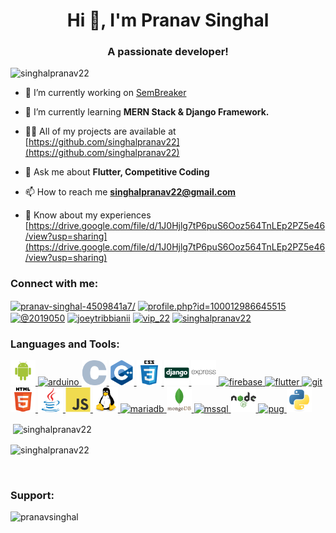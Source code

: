 <h1 align="center">Hi 👋, I'm Pranav Singhal</h1>
<h3 align="center">A passionate developer!</h3>

<p align="left"> <img src="https://komarev.com/ghpvc/?username=singhalpranav22&label=Profile%20views&color=0e75b6&style=flat" alt="singhalpranav22" /> </p>

- 🔭 I’m currently working on [SemBreaker](https://github.com/GeekHaven/Student-Resource-App)

- 🌱 I’m currently learning **MERN Stack & Django Framework.**

- 👨‍💻 All of my projects are available at [https://github.com/singhalpranav22](https://github.com/singhalpranav22)

- 💬 Ask me about **Flutter, Competitive Coding**

- 📫 How to reach me **singhalpranav22@gmail.com**

- 📄 Know about my experiences [https://drive.google.com/file/d/1J0Hjlg7tP6puS6Ooz564TnLEp2PZ5e46/view?usp=sharing](https://drive.google.com/file/d/1J0Hjlg7tP6puS6Ooz564TnLEp2PZ5e46/view?usp=sharing)

<h3 align="left">Connect with me:</h3>
<p align="left">
<a href="https://linkedin.com/in/pranav-singhal-4509841a7/" target="blank"><img align="center" src="https://cdn.jsdelivr.net/npm/simple-icons@3.0.1/icons/linkedin.svg" alt="pranav-singhal-4509841a7/" height="30" width="40" /></a>
<a href="https://fb.com/profile.php?id=100012986645515" target="blank"><img align="center" src="https://cdn.jsdelivr.net/npm/simple-icons@3.0.1/icons/facebook.svg" alt="profile.php?id=100012986645515" height="30" width="40" /></a>
<a href="https://medium.com/@2019050" target="blank"><img align="center" src="https://cdn.jsdelivr.net/npm/simple-icons@3.0.1/icons/medium.svg" alt="@2019050" height="30" width="40" /></a>
<a href="https://www.codechef.com/users/joeytribbianii" target="blank"><img align="center" src="https://cdn.jsdelivr.net/npm/simple-icons@3.1.0/icons/codechef.svg" alt="joeytribbianii" height="30" width="40" /></a>
<a href="https://codeforces.com/profile/vip_22" target="blank"><img align="center" src="https://cdn.jsdelivr.net/npm/simple-icons@3.0.1/icons/codeforces.svg" alt="vip_22" height="30" width="40" /></a>
<a href="https://www.leetcode.com/singhalpranav22" target="blank"><img align="center" src="https://cdn.jsdelivr.net/npm/simple-icons@3.0.1/icons/leetcode.svg" alt="singhalpranav22" height="30" width="40" /></a>
</p>

<h3 align="left">Languages and Tools:</h3>
<p align="left"> <a href="https://developer.android.com" target="_blank"> <img src="https://raw.githubusercontent.com/devicons/devicon/master/icons/android/android-original-wordmark.svg" alt="android" width="40" height="40"/> </a> <a href="https://www.arduino.cc/" target="_blank"> <img src="https://cdn.worldvectorlogo.com/logos/arduino-1.svg" alt="arduino" width="40" height="40"/> </a> <a href="https://www.cprogramming.com/" target="_blank"> <img src="https://raw.githubusercontent.com/devicons/devicon/master/icons/c/c-original.svg" alt="c" width="40" height="40"/> </a> <a href="https://www.w3schools.com/cpp/" target="_blank"> <img src="https://raw.githubusercontent.com/devicons/devicon/master/icons/cplusplus/cplusplus-original.svg" alt="cplusplus" width="40" height="40"/> </a> <a href="https://www.w3schools.com/css/" target="_blank"> <img src="https://raw.githubusercontent.com/devicons/devicon/master/icons/css3/css3-original-wordmark.svg" alt="css3" width="40" height="40"/> </a> <a href="https://www.djangoproject.com/" target="_blank"> <img src="https://raw.githubusercontent.com/devicons/devicon/master/icons/django/django-original.svg" alt="django" width="40" height="40"/> </a> <a href="https://expressjs.com" target="_blank"> <img src="https://raw.githubusercontent.com/devicons/devicon/master/icons/express/express-original-wordmark.svg" alt="express" width="40" height="40"/> </a> <a href="https://firebase.google.com/" target="_blank"> <img src="https://www.vectorlogo.zone/logos/firebase/firebase-icon.svg" alt="firebase" width="40" height="40"/> </a> <a href="https://flutter.dev" target="_blank"> <img src="https://www.vectorlogo.zone/logos/flutterio/flutterio-icon.svg" alt="flutter" width="40" height="40"/> </a> <a href="https://git-scm.com/" target="_blank"> <img src="https://www.vectorlogo.zone/logos/git-scm/git-scm-icon.svg" alt="git" width="40" height="40"/> </a> <a href="https://www.w3.org/html/" target="_blank"> <img src="https://raw.githubusercontent.com/devicons/devicon/master/icons/html5/html5-original-wordmark.svg" alt="html5" width="40" height="40"/> </a> <a href="https://www.java.com" target="_blank"> <img src="https://raw.githubusercontent.com/devicons/devicon/master/icons/java/java-original.svg" alt="java" width="40" height="40"/> </a> <a href="https://developer.mozilla.org/en-US/docs/Web/JavaScript" target="_blank"> <img src="https://raw.githubusercontent.com/devicons/devicon/master/icons/javascript/javascript-original.svg" alt="javascript" width="40" height="40"/> </a> <a href="https://www.linux.org/" target="_blank"> <img src="https://raw.githubusercontent.com/devicons/devicon/master/icons/linux/linux-original.svg" alt="linux" width="40" height="40"/> </a> <a href="https://mariadb.org/" target="_blank"> <img src="https://www.vectorlogo.zone/logos/mariadb/mariadb-icon.svg" alt="mariadb" width="40" height="40"/> </a> <a href="https://www.mongodb.com/" target="_blank"> <img src="https://raw.githubusercontent.com/devicons/devicon/master/icons/mongodb/mongodb-original-wordmark.svg" alt="mongodb" width="40" height="40"/> </a> <a href="https://www.microsoft.com/en-us/sql-server" target="_blank"> <img src="https://cdn.worldvectorlogo.com/logos/microsoft-sql-server.svg" alt="mssql" width="40" height="40"/> </a> <a href="https://nodejs.org" target="_blank"> <img src="https://raw.githubusercontent.com/devicons/devicon/master/icons/nodejs/nodejs-original-wordmark.svg" alt="nodejs" width="40" height="40"/> </a> <a href="https://pugjs.org" target="_blank"> <img src="https://cdn.worldvectorlogo.com/logos/pug.svg" alt="pug" width="40" height="40"/> </a> <a href="https://www.python.org" target="_blank"> <img src="https://raw.githubusercontent.com/devicons/devicon/master/icons/python/python-original.svg" alt="python" width="40" height="40"/> </a> </p>

<p>&nbsp;<img align="center" src="https://github-readme-stats.vercel.app/api?username=singhalpranav22&show_icons=true&theme=dracula&locale=en" alt="singhalpranav22" /></p>

<p><img align="center" src="https://github-readme-streak-stats.herokuapp.com/?user=singhalpranav22&theme=highcontrast" alt="singhalpranav22" /></p>
<br>
<h3 align="left">Support:</h3>
<p><a href="https://www.buymeacoffee.com/pranavsinghal"> <img align="left" src="https://cdn.buymeacoffee.com/buttons/v2/default-yellow.png" height="50" width="210" alt="pranavsinghal" /></a></p>
